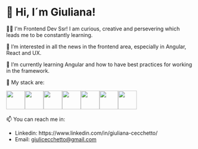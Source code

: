 <h1>👋 Hi, I´m Giuliana!</h1>
<p>
👩‍💻 I'm Frontend Dev Ssr! I am curious, creative and persevering which leads me to be constantly learning.
</p>
<p>
👀 I’m interested in all the news in the frontend area, especially in Angular, React and UX.
</p>
<p>
🌱 I’m currently learning Angular and how to have best practices for working in the framework.
  </p>
<p>
🧠 My stack are:
</p>
<div style="display: flex;">
  <img src="https://cdn-icons-png.flaticon.com/512/732/732212.png" style="width: 50px; height: 50px;">
  <img src="https://cdn-icons-png.flaticon.com/512/732/732190.png" style="width: 50px; height: 50px;">
  <img src="https://cdn-icons-png.flaticon.com/512/5968/5968358.png" style="width: 50px; height: 50px;">
  <img src="https://cdn-icons-png.flaticon.com/512/5968/5968672.png" style="width: 50px; height: 50px;">
  <img src="https://seeklogo.com/images/J/javascript-logo-8892AEFCAC-seeklogo.com.png" style="width: 50px; height: 50px;">
  <img src="https://upload.wikimedia.org/wikipedia/commons/thumb/a/a7/React-icon.svg/2300px-React-icon.svg.png" style="width: 50px; height: 50px;">
  <img src="https://icones.pro/wp-content/uploads/2022/07/icone-angulaire-originale-logo.png" style="width: 50px; height: 50px;">
</div>
<br>
📫 You can reach me in:
<ul>
  <li>Linkedin: https://www.linkedin.com/in/giuliana-cecchetto/</li>
  <li>
    Email: 
    <a href="mailto:giulicecchetto@gmail.com">
      giulicecchetto@gmail.com
    </a>
  </li>
</ul>


  
  
<!---
giuli3022/giuli3022 is a ✨ special ✨ repository because its `README.md` (this file) appears on your GitHub profile.
You can click the Preview link to take a look at your changes.
--->
